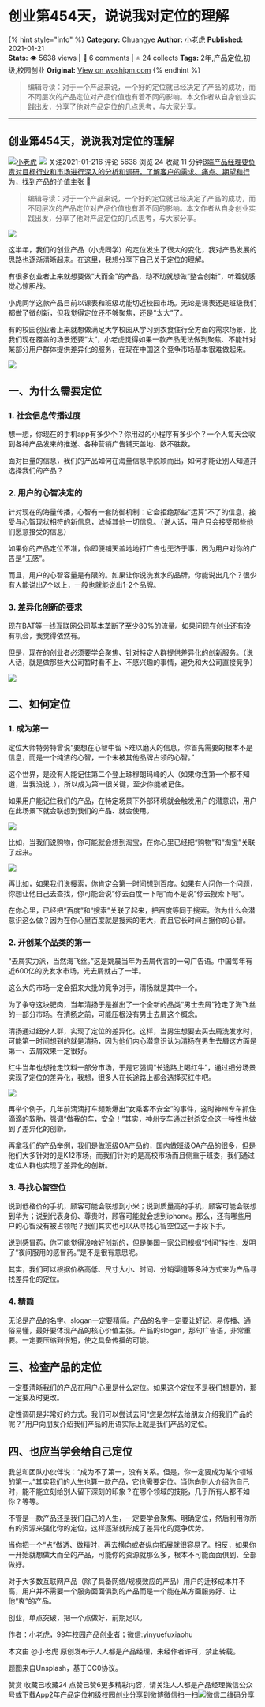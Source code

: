 # 创业第454天，说说我对定位的理解
{% hint style="info" %}
**Category:** Chuangye
**Author:** [小老虎](https://www.woshipm.com/u/113479)
**Published:** 2021-01-21  
**Stats:** 👁️ 5638 views | 💬 6 comments | ⭐ 24 collects
**Tags:** 2年,产品定位,初级,校园创业
**Original:** [View on woshipm.com](https://www.woshipm.com/chuangye/4347735.html)
{% endhint %}
> 编辑导读：对于一个产品来说，一个好的定位就已经决定了产品的成功，而不同层次的产品定位对产品价值也有着不同的影响。本文作者从自身创业实践出发，分享了他对产品定位的几点思考，与大家分享。

---

## 创业第454天，说说我对定位的理解

[![](https://static.woshipm.com/APP_U_201906_20190620084439_380.jpeg?imageView2/1/w/72/h/72/q/100)](https://www.woshipm.com/u/113479)[小老虎](https://www.woshipm.com/u/113479) ![](https://static.woshipm.com/tag/1101_1@2x.png) 关注2021-01-216 评论 5638 浏览 24 收藏 11 分钟[B端产品经理要负责对目标行业和市场进行深入的分析和调研，了解客户的需求、痛点、期望和行为，找到产品的价值主张 🔗](https://ke.qidianla.com/courses/bcpm)

> 编辑导读：对于一个产品来说，一个好的定位就已经决定了产品的成功，而不同层次的产品定位对产品价值也有着不同的影响。本文作者从自身创业实践出发，分享了他对产品定位的几点思考，与大家分享。

![](https://image.woshipm.com/wp-files/2021/01/mmouLADinHC9pkyEFa2p.jpg)

这半年，我们的创业产品（小虎同学）的定位发生了很大的变化，我对产品发展的思路也逐渐清晰起来。在这里，我想分享下自己关于定位的理解。

有很多创业者上来就想要做“大而全”的产品，动不动就想做“整合创新”，听着就感觉心惊胆战。

小虎同学这款产品目前以课表和班级功能切近校园市场。无论是课表还是班级我们都做了微创新，但我觉得定位还不够聚焦，还是“太大”了。

有的校园创业者上来就想做满足大学校园从学习到衣食住行全方面的需求场景，比我们现在覆盖的场景还要“大”，小老虎觉得如果一款产品无法做到聚焦、不能针对某部分用户群体提供差异化的服务，在现在中国这个竞争市场基本很难做起来。

![](https://image.woshipm.com/wp-files/2021/01/7GQ1vg0vkn36na6ZYWMi.png)

## 一、为什么需要定位

### 1\. 社会信息传播过度

想一想，你现在的手机app有多少个？你用过的小程序有多少个？一个人每天会收到各种产品发来的推送、各种营销广告铺天盖地、数不胜数。

面对巨量的信息，我们的产品如何在海量信息中脱颖而出，如何才能让别人知道并选择我们的产品？

### 2\. 用户的心智决定的

针对现在的海量传播，心智有一套防御机制：它会拒绝那些“运算”不了的信息，接受与心智现状相符的新信息，滤掉其他一切信息。（说人话，用户只会接受那些他们愿意接受的信息）

如果你的产品定位不准，你即便铺天盖地地打广告也无济于事，因为用户对你的广告是“无感”。

而且，用户的心智容量是有限的。如果让你说洗发水的品牌，你能说出几个？很少有人能说出7个以上，一般也就能说出1-2个品牌。

### 3\. 差异化创新的要求

现在BAT等一线互联网公司基本垄断了至少80%的流量。如果问现在创业还有没有机会，我觉得依然有。

但是，现在的创业者必须要学会聚焦、针对特定人群提供差异化的创新服务。（说人话，就是做那些大公司暂时看不上、不感兴趣的事情，避免和大公司直接竞争）

![](https://image.woshipm.com/wp-files/2021/01/ymlM3HWEr91G9BwXnKNO.png)

## 二、如何定位

### 1\. 成为第一

定位大师特劳特曾说“要想在心智中留下难以磨灭的信息，你首先需要的根本不是信息，而是一个纯洁的心智，一个未被其他品牌占领的心智。”

这个世界，是没有人能记住第二个登上珠穆朗玛峰的人（如果你连第一个都不知道，当我没说..），所以成为第一很关键，至少你能被记住。

如果用户能记住我们的产品，在特定场景下外部环境就会触发用户的潜意识，用户在此场景下就会联想到我们的产品、就会使用。

![](https://image.woshipm.com/wp-files/2021/01/PDk64NNdFa5UKB2YMgZg.png)

比如，当我们说购物，你可能就会想到淘宝，在你心里已经把“购物”和“淘宝”关联了起来。

![](https://image.woshipm.com/wp-files/2021/01/2LHLtynuAvh93NT4ED6w.png)

再比如，如果我们说搜索，你肯定会第一时间想到百度。如果有人问你一个问题，你想让他自己去查找，你可能会说“你去百度一下吧”而不是说“你去搜索下吧”。

在你心里，已经把“百度”和“搜索”关联了起来，把百度等同于搜索。你为什么会潜意识这么做？因为在你心里百度就是搜索的老大，而且它长时间占据你的心智。

### 2\. 开创某个品类的第一

“去屑实力派，当然海飞丝。”这是姚晨当年为去屑代言的一句广告语。中国每年有近600亿的洗发水市场，光去屑就占了一半。

这么大的市场一定会招来大批的竞争对手，清扬就是其中一个。

为了争夺这块肥肉，当年清扬于是推出了一个全新的品类“男士去屑”抢走了海飞丝的一部分市场。在清扬之前，可能压根没有男士去屑这个概念。

清扬通过细分人群，实现了定位的差异化。这样，当男生想要去买去屑洗发水时，可能第一时间想到的就是清扬，因为他们内心潜意识认为清扬在男生去屑这方面是第一、去屑效果一定很好。

红牛当年也想抢走饮料一部分市场，于是它强调“长途路上喝红牛”，通过细分场景实现了定位的差异化，我想，很多人在长途路上都会选择买红牛吧。

![](https://image.woshipm.com/wp-files/2021/01/7sK0T4jhrqFVUoPqw2cK.jpeg)

再举个例子，几年前滴滴打车频繁爆出“女乘客不安全”的事件，这时神州专车抓住滴滴的软肋，强调“做我的车，安全！”其实，神州专车通过封杀安全这一特性也做到了差异化的创新。

再拿我们的产品举例，我们是做班级OA产品的，国内做班级OA产品的很多，但是他们大多针对的是K12市场，而我们针对的是高校市场而且侧重于班委，我们通过定位人群也实现了差异化的创新。

### 3\. 寻找心智空位

说到低格价的手机，顾客可能会联想到小米；说到质量高的手机，顾客可能会联想到华为；说到代表身份、尊贵时，顾客可能就会想到iphone。那么，还有哪些用户的心智没有被占领呢？我们其实也可以从寻找心智空位这一手段下手。

说到感冒药，你可能觉得没啥好创新的，但是美国一家公司根据“时间”特性，发明了“夜间服用的感冒药。”是不是很有意思呢。

其实，我们可以根据价格高低、尺寸大小、时间、分销渠道等多种方式来为产品寻找差异化的定位。

### 4\. 精简

无论是产品的名字、slogan一定要精简。产品的名字一定要让好记、易传播、通俗易懂，最好要体现产品的核心价值主张。产品的slogan，那句广告语，非常重要。一定要压缩到很短，使之具备传播的可能。

## 三、检查产品的定位

一定要清晰我们的产品在用户心里是什么定位。如果这个定位不是我们想要的，那一定要及时更改。

定性调研是非常好的方式。我们可以尝试去问“您是怎样去给朋友介绍我们产品的呢？”用户向朋友介绍我们产品的用语实际上就是我们产品的定位。

## 四、也应当学会给自己定位

我总和团队小伙伴说：“成为不了第一，没有关系。但是，你一定要成为某个领域的第一。”其实我们的人生也算一款产品，它也需要定位。当你向别人介绍你自己时，能不能立刻给别人留下深刻的印象？在哪个领域的技能，几乎所有人都不如你？等等。

不管是一款产品还是我们自己的人生，一定要学会聚焦、明确定位，然后利用你所有的资源来强化你的定位，这样逐渐就形成了差异化的竞争优势。

当你把一个“点”做透、做精时，再去横向或者纵向拓展就很容易了。相反，如果你一开始就想做大而全的产品，可能你的资源就那么多，根本不可能面面俱到、全部做好。

对于大多数互联网产品（除了具备网络/规模效应的产品）用户的迁移成本并不高，用户并不需要一个服务面面俱到的产品而是一个能在某方面服务好、让他“爽”的产品。

创业，单点突破，把一个点做好，前期足以。

作者：小老虎，99年校园产品创业者；微信:yinyuefuxiaohu

本文由 @小老虎 原创发布于人人都是产品经理，未经作者许可，禁止转载。

题图来自Unsplash，基于CC0协议。

赞赏 收藏已收藏24 点赞已赞6更多精彩内容，请关注人人都是产品经理微信公众号或下载App[2年](https://www.woshipm.com/tag/2%e5%b9%b4)[产品定位](https://www.woshipm.com/tag/%e4%ba%a7%e5%93%81%e5%ae%9a%e4%bd%8d)[初级](https://www.woshipm.com/tag/%e5%88%9d%e7%ba%a7)[校园创业](https://www.woshipm.com/tag/%e6%a0%a1%e5%9b%ad%e5%88%9b%e4%b8%9a)[分享到微博](https://service.weibo.com/share/share.php?appkey=2775287854&title=创业第454天，说说我对定位的理解&url=https://www.woshipm.com/chuangye/4347735.html&pic=https://image.woshipm.com/wp-files/2021/01/mmouLADinHC9pkyEFa2p.jpg)微信扫一扫![微信二维码](https://api.pwmqr.com/qrcode/create/?url=https://www.woshipm.com/chuangye/4347735.html)分享